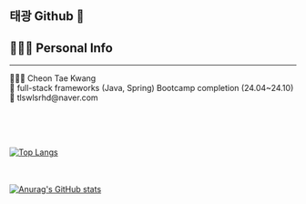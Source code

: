 ## 태광 Github 👋

<!--
**tkcheon/tkcheon** is a ✨ _special_ ✨ repository because its `README.md` (this file) appears on your GitHub profile.

Here are some ideas to get you started:

- 🔭 I’m currently working on ...
- 🌱 I’m currently learning ...
- 👯 I’m looking to collaborate on ...
- 🤔 I’m looking for help with ...
- 💬 Ask me about ...
- 📫 How to reach me: ...
- 😄 Pronouns: ...
- ⚡ Fun fact: ...

-->

## 👨🏻‍💻 Personal Info
<hr>
  👨🏻‍💻 Cheon Tae Kwang <br>
  📖 full-stack frameworks (Java, Spring) Bootcamp completion (24.04~24.10)<br>
  📧 tlswlsrhd@naver.com<br>

<br><br><br>

<!--  -->
[![Top Langs](https://github-readme-stats.vercel.app/api/top-langs/?username=tkcheon)](https://github.com/anuraghazra/github-readme-stats)

<br><br>
[![Anurag's GitHub stats](https://github-readme-stats.vercel.app/api?username=tkcheon)](https://github.com/anuraghazra/github-readme-stats)
